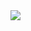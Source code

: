<img src="https://img.shields.io/badge/fortran-%23734F96.svg?&style=for-the-badge&logo=fortran&logoColor=white" />
